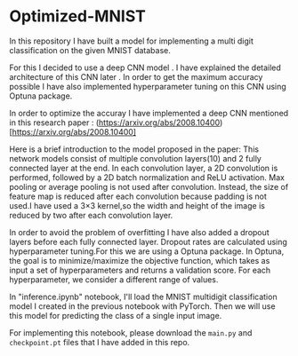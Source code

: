 # Optimized-MNIST



In this repository I have built a model for implementing a multi digit classification on the given MNIST database.

For this I decided to use a deep CNN model . I have explained the detailed architecture of this CNN later . In order to get the maximum accuracy possible I have also implemented hyperparameter tuning on this CNN using Optuna package.


In order to optimize the accuray I have implemented a deep CNN mentioned in this research paper : (https://arxiv.org/abs/2008.10400)[https://arxiv.org/abs/2008.10400]

Here is a brief introduction to the model proposed in the paper: This network models consist of multiple convolution layers(10) and 2 fully connected layer at the end. In each convolution layer, a 2D convolution is performed, followed by a 2D batch normalization and ReLU activation. Max pooling or average pooling is not used after convolution. Instead, the size of feature map is reduced after each convolution because padding is not used.I have used a 3×3 kernel,so the width and height of the image is reduced by two after each convolution layer.

In order to avoid the problem of overfitting I have also added a dropout layers before each fully connected layer. Dropout rates are calculated using hyperparameter tuning.For this we are using a Optuna package. In Optuna, the goal is to minimize/maximize the objective function, which takes as input a set of hyperparameters and returns a validation score. For each hyperparameter, we consider a different range of values.



In "inference.ipynb" notebook, I'll load the MNIST multidigit classification model I created in the previous notebook with PyTorch. Then we will use this model for predicting the class of a single input image.

For implementing this notebook, please download the `main.py` and `checkpoint.pt` files that I have added in this repo.




